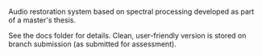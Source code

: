 Audio restoration system based on spectral processing developed as part of a master's thesis.

See the docs folder for details. Clean, user-friendly version is stored on branch submission (as submitted for assessment).
